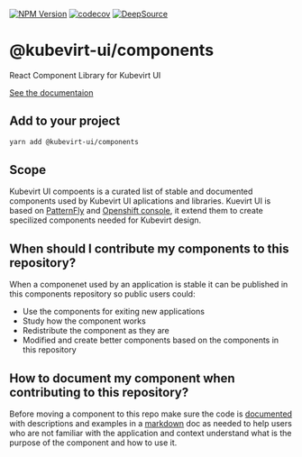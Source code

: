 [![NPM Version](https://img.shields.io/npm/v/gm.svg?style=flat)](https://www.npmjs.org/package/@kubevirt-ui/components)
[![codecov](https://codecov.io/gh/kubevirt-ui/kubevirt-components/branch/main/graph/badge.svg?token=wkLwgaN6YD)](https://codecov.io/gh/kubevirt-ui/kubevirt-components)
[![DeepSource](https://deepsource.io/gh/kubevirt-ui/kubevirt-components.svg/?label=active+issues&show_trend=true&token=eMPSTlO760qY3rcrQ7I5rK5D)](https://deepsource.io/gh/kubevirt-ui/kubevirt-components/?ref=repository-badge)

# @kubevirt-ui/components

React Component Library for Kubevirt UI

[See the documentaion](https://kubevirt-ui.github.io/kubevirt-components/)

## Add to your project

```bash
yarn add @kubevirt-ui/components
```

## Scope

Kubevirt UI compoents is a curated list of stable and documented components used by Kubevirt UI aplications and libraries.
Kuevirt UI is based on [PatternFly](https://www.patternfly.org/) and [Openshift console](https://github.com/openshift/console), it extend them to create specilized components needed for Kubevirt design.

## When should I contribute my components to this repository?

When a componenet used by an application is stable it can be published in this components repository so public users could:

- Use the components for exiting new applications
- Study how the component works
- Redistribute the component as they are
- Modified and create better components based on the components in this repository

## How to document my component when contributing to this repository?

Before moving a component to this repo make sure the code is [documented](https://tsdoc.org/) with descriptions and
examples in a [markdown](https://www.markdownguide.org/) doc as needed to help users who are not familiar with the application
and context understand what is the purpose of the component and how to use it.
